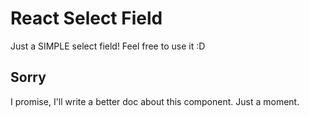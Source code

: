 # React Select Field
Just a SIMPLE select field! Feel free to use it :D

## Sorry
I promise, I'll write a better doc about this component. Just a moment.